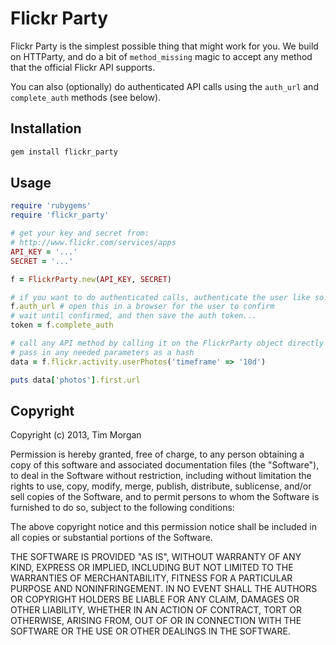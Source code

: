 # Flickr Party

Flickr Party is the simplest possible thing that might work for you. We build on HTTParty, and do a bit of `method_missing` magic to accept any method that the official Flickr API supports.

You can also (optionally) do authenticated API calls using the `auth_url` and `complete_auth` methods (see below).

## Installation

```sh
gem install flickr_party
```

## Usage

```ruby
require 'rubygems'
require 'flickr_party'

# get your key and secret from:
# http://www.flickr.com/services/apps
API_KEY = '...'
SECRET = '...'

f = FlickrParty.new(API_KEY, SECRET)

# if you want to do authenticated calls, authenticate the user like so:
f.auth_url # open this in a browser for the user to confirm
# wait until confirmed, and then save the auth token...
token = f.complete_auth

# call any API method by calling it on the FlickrParty object directly
# pass in any needed parameters as a hash
data = f.flickr.activity.userPhotos('timeframe' => '10d')

puts data['photos'].first.url
```

## Copyright

Copyright (c) 2013, Tim Morgan

Permission is hereby granted, free of charge, to any person obtaining a copy of this software and associated documentation files (the "Software"), to deal in the Software without restriction, including without limitation the rights to use, copy, modify, merge, publish, distribute, sublicense, and/or sell copies of the Software, and to permit persons to whom the Software is furnished to do so, subject to the following conditions:

The above copyright notice and this permission notice shall be included in all copies or substantial portions of the Software.

THE SOFTWARE IS PROVIDED "AS IS", WITHOUT WARRANTY OF ANY KIND, EXPRESS OR IMPLIED, INCLUDING BUT NOT LIMITED TO THE WARRANTIES OF MERCHANTABILITY, FITNESS FOR A PARTICULAR PURPOSE AND NONINFRINGEMENT. IN NO EVENT SHALL THE AUTHORS OR COPYRIGHT HOLDERS BE LIABLE FOR ANY CLAIM, DAMAGES OR OTHER LIABILITY, WHETHER IN AN ACTION OF CONTRACT, TORT OR OTHERWISE, ARISING FROM, OUT OF OR IN CONNECTION WITH THE SOFTWARE OR THE USE OR OTHER DEALINGS IN THE SOFTWARE.
